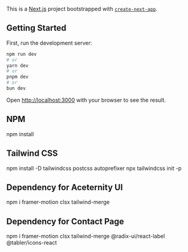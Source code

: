 This is a [Next.js](https://nextjs.org/) project bootstrapped with [`create-next-app`](https://github.com/vercel/next.js/tree/canary/packages/create-next-app).

## Getting Started

First, run the development server:

```bash
npm run dev
# or
yarn dev
# or
pnpm dev
# or
bun dev
```

Open [http://localhost:3000](http://localhost:3000) with your browser to see the result.

## NPM
npm install

## Tailwind CSS
npm install -D tailwindcss postcss autoprefixer
npx tailwindcss init -p

## Dependency for Aceternity UI
npm i framer-motion clsx tailwind-merge

## Dependency for Contact Page
npm i framer-motion clsx tailwind-merge @radix-ui/react-label @tabler/icons-react

